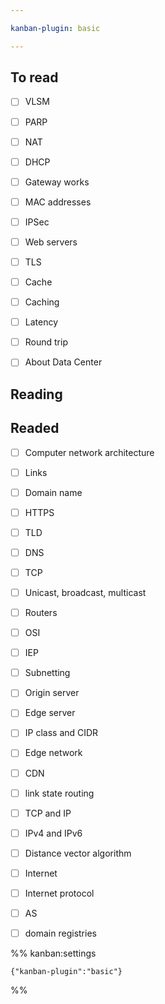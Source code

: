 ```yaml
---

kanban-plugin: basic

---
```


## To read

- [ ] VLSM
- [ ] PARP
- [ ] NAT
- [ ] DHCP
- [ ] Gateway works
- [ ] MAC addresses
- [ ] IPSec
- [ ] Web servers
- [ ] TLS
- [ ] Cache
- [ ] Caching
- [ ] Latency
- [ ] Round trip
- [ ] About Data Center


## Reading



## Readed

- [ ] Computer network architecture
- [ ] Links
- [ ] Domain name
- [ ] HTTPS
- [ ] TLD
- [ ] DNS
- [ ] TCP
- [ ] Unicast, broadcast, multicast
- [ ] Routers
- [ ] OSI
- [ ] IEP
- [ ] Subnetting
- [ ] Origin server
- [ ] Edge server
- [ ] IP class and CIDR
- [ ] Edge network
- [ ] CDN
- [ ] link state routing
- [ ] TCP and IP
- [ ] IPv4 and IPv6
- [ ] Distance vector algorithm
- [ ] Internet
- [ ] Internet protocol
- [ ] AS
- [ ] domain registries




%% kanban:settings
```
{"kanban-plugin":"basic"}
```
%%